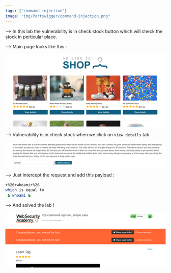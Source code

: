 ```yaml
---
tags: ["command injection"]
image: "img/Portswigger/command-injection.png"
---
```


--> In this lab the vulnerability is in check stock button which will check the stock in perticular place.

--> Main page looks like this :

![](Attachments/Pastedimage20220120115138.png)

--> Vulnerability is in check stock when we click on `view details` tab

![](Attachments/Pastedimage20220120115217.png)

--> Just intercept the request and add this payload :

```bash
+%26+whoami+%26
which is equal to
 & whoami &
```

--> And solved the lab !

![](Attachments/Pastedimage20220120114946.png)
